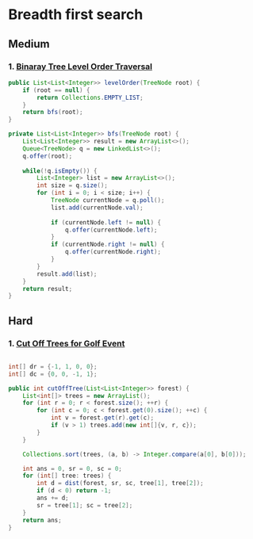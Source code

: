 # Breadth first search

## Medium

### 1. [Binaray Tree Level Order Traversal](https://leetcode.com/problems/binary-tree-level-order-traversal/)

```java
public List<List<Integer>> levelOrder(TreeNode root) {
    if (root == null) {
        return Collections.EMPTY_LIST;
    }
    return bfs(root);
}

private List<List<Integer>> bfs(TreeNode root) {
    List<List<Integer>> result = new ArrayList<>();
    Queue<TreeNode> q = new LinkedList<>();
    q.offer(root);
    
    while(!q.isEmpty()) {
        List<Integer> list = new ArrayList<>();
        int size = q.size();
        for (int i = 0; i < size; i++) {
            TreeNode currentNode = q.poll();
            list.add(currentNode.val);
            
            if (currentNode.left != null) {
                q.offer(currentNode.left);
            }
            if (currentNode.right != null) {
                q.offer(currentNode.right);
            }
        }
        result.add(list);
    }
    return result;
}
```
## Hard

### 1. [Cut Off Trees for Golf Event ](https://leetcode.com/problems/cut-off-trees-for-golf-event/)

```java

int[] dr = {-1, 1, 0, 0};
int[] dc = {0, 0, -1, 1};

public int cutOffTree(List<List<Integer>> forest) {
    List<int[]> trees = new ArrayList();
    for (int r = 0; r < forest.size(); ++r) {
        for (int c = 0; c < forest.get(0).size(); ++c) {
            int v = forest.get(r).get(c);
            if (v > 1) trees.add(new int[]{v, r, c});
        }
    }

    Collections.sort(trees, (a, b) -> Integer.compare(a[0], b[0]));

    int ans = 0, sr = 0, sc = 0;
    for (int[] tree: trees) {
        int d = dist(forest, sr, sc, tree[1], tree[2]);
        if (d < 0) return -1;
        ans += d;
        sr = tree[1]; sc = tree[2];
    }
    return ans;
}
```